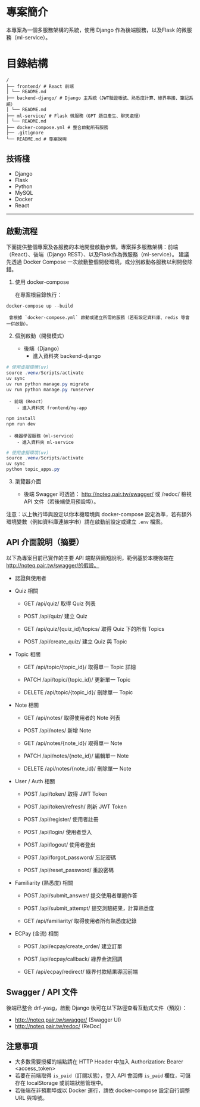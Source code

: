 # 專案簡介
本專案為一個多服務架構的系統，使用 Django 作為後端服務，以及Flask 的微服務（ml-service）。

# 目錄結構
```
/
├── frontend/ # React 前端
│ └── README.md
├── backend-django/ # Django 主系統（JWT驗證帳號、熟悉度計算、綠界串接、筆記系統）
│ └── README.md
├── ml-service/ # Flask 微服務（GPT 題目產生、聊天處理）
│ └── README.md
├── docker-compose.yml # 整合啟動所有服務
├── .gitignore
└── README.md # 專案說明
```

## 技術棧

- Django
- Flask 
- Python 
- MySQL
- Docker
- React 

---

## 啟動流程

下面提供整個專案及各服務的本地開發啟動步驟。專案採多服務架構：前端（React）、後端（Django REST）、以及Flask作為微服務（ml-service）。
建議先透過 Docker Compose 一次啟動整個開發環境，或分別啟動各服務以利開發除錯。

1) 使用 docker-compose

	 在專案根目錄執行：

```powershell
docker-compose up --build
```

	 會根據 `docker-compose.yml` 啟動或建立所需的服務（若有設定資料庫、redis 等會一併啟動）。

2) 個別啟動（開發模式）

	 - 後端（Django）
  		- 進入資料夾 backend-django

```powershell
# 使用虛擬環境(uv)
source .venv/Scripts/activate
uv sync
uv run python manage.py migrate
uv run python manage.py runserver
```

	 - 前端（React）
		- 進入資料夾 frontend/my-app
```powershell
npm install
npm run dev
```

	 - 機器學習服務（ml-service）
		- 進入資料夾 ml-service
```powershell
# 使用虛擬環境(uv)
source .venv/Scripts/activate
uv sync
python topic_apps.py
```

3) 瀏覽器介面
   
	 - 後端 Swagger 可透過： http://noteq.pair.tw/swagger/ 或 /redoc/ 檢視 API 文件（若後端使用預設埠）。

注意：以上執行埠與設定以你本機環境與 docker-compose 設定為準，若有額外環境變數（例如資料庫連線字串）請在啟動前設定或建立 `.env` 檔案。

## API 介面說明（摘要）

以下為專案目前已實作的主要 API 端點與簡短說明，範例基於本機後端在 http://noteq.pair.tw/swagger/的假設。

- 認證與使用者

- Quiz 相關

	- GET /api/quiz/ 取得 Quiz 列表

	- POST /api/quiz/ 建立 Quiz

	- GET /api/quiz/{quiz_id}/topics/ 取得 Quiz 下的所有 Topics

	- POST /api/create_quiz/ 建立 Quiz 與 Topic

- Topic 相關

	- GET /api/topic/{topic_id}/ 取得單一 Topic 詳細

	- PATCH /api/topic/{topic_id}/ 更新單一 Topic

	- DELETE /api/topic/{topic_id}/ 刪除單一 Topic

- Note 相關

	- GET /api/notes/ 取得使用者的 Note 列表

	- POST /api/notes/ 新增 Note

	- GET /api/notes/{note_id}/ 取得單一 Note

	- PATCH /api/notes/{note_id}/ 編輯單一 Note

	- DELETE /api/notes/{note_id}/ 刪除單一 Note

- User / Auth 相關

	- POST /api/token/ 取得 JWT Token

	- POST /api/token/refresh/ 刷新 JWT Token

	- POST /api/register/ 使用者註冊

	- POST /api/login/ 使用者登入

	- POST /api/logout/ 使用者登出

	- POST /api/forgot_password/ 忘記密碼

	- POST /api/reset_password/ 重設密碼

- Familiarity (熟悉度) 相關

	- POST /api/submit_answer/ 提交使用者單題作答

	- POST /api/submit_attempt/ 提交測驗結果，計算熟悉度

	- GET /api/familiarity/ 取得使用者所有熟悉度紀錄

- ECPay (金流) 相關

	- POST /api/ecpay/create_order/ 建立訂單

	- POST /api/ecpay/callback/ 綠界金流回調

	- GET /api/ecpay/redirect/ 綠界付款結果導回前端

	
## Swagger / API 文件

後端已整合 drf-yasg，啟動 Django 後可在以下路徑查看互動式文件（預設）：

- http://noteq.pair.tw/swagger/  (Swagger UI)
- http://noteq.pair.tw/redoc/    (ReDoc)

## 注意事項

- 大多數需要授權的端點請在 HTTP Header 中加入 Authorization: Bearer <access_token>
- 若要在前端取得 `is_paid`（訂閱狀態），登入 API 會回傳 `is_paid` 欄位，可儲存在 localStorage 或前端狀態管理中。
- 若後端在非預期埠或以 Docker 運行，請依 docker-compose 設定自行調整 URL 與埠號。
